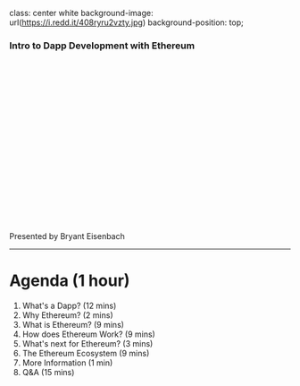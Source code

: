 class: center white
background-image: url(https://i.redd.it/408ryru2vzty.jpg)
background-position: top;

### Intro to Dapp Development with Ethereum
<!-- Because alignment ugh -->
<br><br><br><br><br><br>
<br><br><br><br><br><br>
<br><br><br><br><br><br>
Presented by Bryant Eisenbach

---

# Agenda (1 hour)
1. What's a Dapp? (12 mins)
2. Why Ethereum? (2 mins)
3. What is Ethereum? (9 mins)
4. How does Ethereum Work? (9 mins)
5. What's next for Ethereum? (3 mins)
6. The Ethereum Ecosystem (9 mins)
7. More Information (1 min)
8. Q&A (15 mins)
